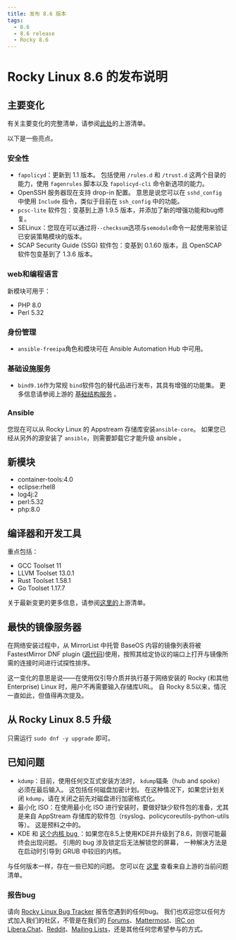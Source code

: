 ```yaml
---
title: 发布 8.6 版本
tags:
  - 8.6
  - 8.6 release
  - Rocky 8.6
---
```


# Rocky Linux 8.6 的发布说明

## 主要变化

有关主要变化的完整清单，请参阅[此处](https://access.redhat.com/documentation/en-us/red_hat_enterprise_linux/8/html/8.6_release_notes/overview#overview-major-changes)的上游清单。

以下是一些亮点。

### 安全性

 * `fapolicyd`：更新到 1.1 版本。 包括使用 `/rules.d` 和 `/trust.d` 这两个目录的能力，使用 `fagenrules` 脚本以及 `fapolicyd-cli` 命令新选项的能力。
 * OpenSSH 服务器现在支持 drop-in 配置。 意思是说您可以在 `sshd_config` 中使用 `Include` 指令，类似于目前在 `ssh_config` 中的功能。
 * `pcsc-lite` 软件包：变基到上游 1.9.5 版本，并添加了新的增强功能和bug修复。
 * SELinux：您现在可以通过将`--checksum`选项与`semodule`命令一起使用来验证已安装策略模块的版本。
 *  SCAP Security Guide (SSG) 软件包：变基到 0.1.60 版本，且 OpenSCAP 软件包变基到了 1.3.6 版本。

### web和编程语言

新模块可用于：

* PHP 8.0
* Perl 5.32

### 身份管理

* `ansible-freeipa`角色和模块可在 Ansible Automation Hub 中可用。

### 基础设施服务

* `bind9.16`作为常规 `bind`软件包的替代品进行发布，其具有增强的功能集。 更多信息请参阅上游的 [基础结构服务](https://access.redhat.com/documentation/en-us/red_hat_enterprise_linux/8/html-single/8.6_release_notes#enhancement_infrastructure-services) 。

### Ansible

您现在可以从 Rocky Linux 的 Appstream 存储库安装`ansible-core`。 如果您已经从另外的源安装了 `ansible`，则需要卸载它才能升级 ansible 。

## 新模块

* container-tools:4.0
* eclipse:rhel8
* log4j:2
* perl:5.32
* php:8.0

## 编译器和开发工具

重点包括：

* GCC Toolset 11
* LLVM Toolset 13.0.1
* Rust Toolset 1.58.1
* Go Toolset 1.17.7

关于最新变更的更多信息，请参阅[这里的](https://access.redhat.com/documentation/en-us/red_hat_enterprise_linux/8/html/8.6_release_notes/new-features#enhancement_compilers-and-development-tools)上游清单。

## 最快的镜像服务器

在网络安装过程中，从 MirrorList 中托管 BaseOS 内容的镜像列表将被 FastestMirror DNF plugin ([源代码](https://github.com/rpm-software-management/yum-utils/blob/master/plugins/fastestmirror/fastestmirror.py))使用，按照其给定协议的端口上打开与镜像所需的连接时间进行试探性排序。

这一变化的意思是说——在使用仅引导介质并执行基于网络安装的 Rocky (和其他 Enterprise) Linux 时，用户不再需要输入存储库URL。 自 Rocky 8.5以来，情况一直如此，但值得再次提及。

## 从 Rocky Linux 8.5 升级

只需运行 `sudo dnf -y upgrade` 即可。

## 已知问题

* `kdump`：目前，使用任何交互式安装方法时， `kdump`辐条（hub and spoke）必须在最后输入。 这包括任何磁盘加密计划。 在这种情况下，如果您计划关闭 `kdump`，请在关闭之前先对磁盘进行加密格式化。
* 最小化 ISO：在使用最小化 ISO 进行安装时，要做好缺少软件包的准备，尤其是来自 AppStream 存储库的软件包（rsyslog、policycoreutils-python-utils等）。 这是预料之中的。
* KDE 和 [这个内核 bug ](https://bugzilla.redhat.com/show_bug.cgi?id=2082719)：如果您在8.5上使用KDE并升级到了8.6，则很可能最终会出现问题。 引用的 bug 涉及锁定后无法解锁您的屏幕， 一种解决方法是在启动时引导到 GRUB 中较旧的内核。

与任何版本一样，存在一些已知的问题。 您可以在 [这里](https://access.redhat.com/documentation/en-us/red_hat_enterprise_linux/8/html/8.6_release_notes/known-issues) 查看来自上游的当前问题清单。

### 报告bug

请向 [Rocky Linux Bug Tracker](https://bugs.rockylinux.org/) 报告您遇到的任何bug。 我们也欢迎您以任何方式加入我们的社区，不管是在我们的 [Forums](https://forums.rockylinux.org)、[Mattermost](https://chat.rockylinux.org)、[IRC on Libera.Chat](irc://irc.liberachat/rockylinux)、[Reddit](https://reddit.com/r/rockylinux)、[Mailing Lists](https://lists.resf.org)，还是其他任何您希望参与的方式。
